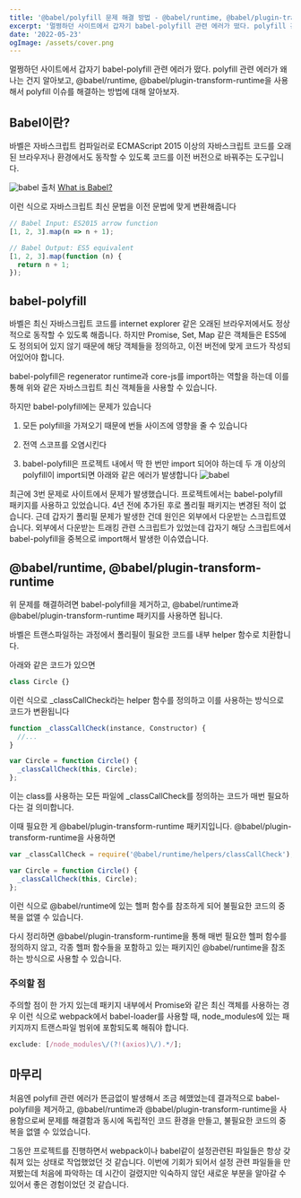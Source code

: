 ```yaml
---
title: '@babel/polyfill 문제 해결 방법 - @babel/runtime, @babel/plugin-transform-runtime 사용'
excerpt: '멀쩡하던 사이트에서 갑자기 babel-polyfill 관련 에러가 떴다. polyfill 관련 에러가 왜 나는건지 알아보고, @babel/runtime, @babel/plugin-transform-runtime을 사용해서 polyfill 이슈를 해결하는 방법에 대해 알아보자.'
date: '2022-05-23'
ogImage: /assets/cover.png
---
```


멀쩡하던 사이트에서 갑자기 babel-polyfill 관련 에러가 떴다. polyfill 관련 에러가 왜 나는 건지 알아보고, @babel/runtime, @babel/plugin-transform-runtime을 사용해서 polyfill 이슈를 해결하는 방법에 대해 알아보자.

## Babel이란?

바벨은 자바스크립트 컴파일러로 ECMAScript 2015 이상의 자바스크립트 코드를 오래된 브라우저나 환경에서도 동작할 수 있도록 코드를 이전 버전으로 바꿔주는 도구입니다.

![babel](/assets/blog/babel/definition.png)
출처 [What is Babel?](https://babeljs.io/docs/en/index.html)

이런 식으로 자바스크립트 최신 문법을 이전 문법에 맞게 변환해줍니다

```javascript
// Babel Input: ES2015 arrow function
[1, 2, 3].map(n => n + 1);

// Babel Output: ES5 equivalent
[1, 2, 3].map(function (n) {
  return n + 1;
});
```

## babel-polyfill

바벨은 최신 자바스크립트 코드를 internet explorer 같은 오래된 브라우저에서도 정상적으로 동작할 수 있도록 해줍니다. 하지만 Promise, Set, Map 같은 객체들은 ES5에도 정의되어 있지 않기 때문에 해당 객체들을 정의하고, 이전 버전에 맞게 코드가 작성되어있어야 합니다.

babel-polyfill은 regenerator runtime과 core-js를 import하는 역할을 하는데 이를 통해 위와 같은 자바스크립트 최신 객체들을 사용할 수 있습니다.

하지만 babel-polyfill에는 문제가 있습니다

1. 모든 polyfill을 가져오기 때문에 번들 사이즈에 영향을 줄 수 있습니다

2. 전역 스코프를 오염시킨다

3. babel-polyfill은 프로젝트 내에서 딱 한 번만 import 되어야 하는데 두 개 이상의 polyfill이 import되면 아래와 같은 에러가 발생합니다
   ![babel](/assets/blog/babel/polyfill-error.png)

최근에 3번 문제로 사이트에서 문제가 발생했습니다. 프로젝트에서는 babel-polyfill 패키지를 사용하고 있었습니다. 4년 전에 추가된 후로 폴리필 패키지는 변경된 적이 없습니다. 근데 갑자기 폴리필 문제가 발생한 건데 원인은 외부에서 다운받는 스크립트였습니다. 외부에서 다운받는 트래킹 관련 스크립트가 있었는데 갑자기 해당 스크립트에서 babel-polyfill을 중복으로 import해서 발생한 이슈였습니다.

## @babel/runtime, @babel/plugin-transform-runtime

위 문제를 해결하려면 babel-polyfill을 제거하고, @babel/runtime과 @babel/plugin-transform-runtime 패키지를 사용하면 됩니다.

바벨은 트랜스파일하는 과정에서 폴리필이 필요한 코드를 내부 helper 함수로 치환합니다.

아래와 같은 코드가 있으면

```javascript
class Circle {}
```

이런 식으로 \_classCallCheck라는 helper 함수를 정의하고 이를 사용하는 방식으로 코드가 변환됩니다

```javascript
function _classCallCheck(instance, Constructor) {
  //...
}

var Circle = function Circle() {
  _classCallCheck(this, Circle);
};
```

이는 class를 사용하는 모든 파일에 \_classCallCheck를 정의하는 코드가 매번 필요하다는 걸 의미합니다.

이때 필요한 게 @babel/plugin-transform-runtime 패키지입니다.
@babel/plugin-transform-runtime을 사용하면

```javascript
var _classCallCheck = require('@babel/runtime/helpers/classCallCheck');

var Circle = function Circle() {
  _classCallCheck(this, Circle);
};
```

이런 식으로 @babel/runtime에 있는 헬퍼 함수를 참조하게 되어 불필요한 코드의 중복을 없앨 수 있습니다.

다시 정리하면 @babel/plugin-transform-runtime을 통해 매번 필요한 헬퍼 함수를 정의하지 않고, 각종 헬퍼 함수들을 포함하고 있는 패키지인 @babel/runtime을 참조하는 방식으로 사용할 수 있습니다.

### 주의할 점

주의할 점이 한 가지 있는데 패키지 내부에서 Promise와 같은 최신 객체를 사용하는 경우 이런 식으로 webpack에서 babel-loader를 사용할 때, node_modules에 있는 패키지까지 트랜스파일 범위에 포함되도록 해줘야 합니다.

```javascript
exclude: [/node_modules\/(?!(axios)\/).*/];
```

## 마무리

처음엔 polyfill 관련 에러가 뜬금없이 발생해서 조금 헤맸었는데 결과적으로 babel-polyfill을 제거하고, @babel/runtime과 @babel/plugin-transform-runtime을 사용함으로써 문제를 해결함과 동시에 독립적인 코드 환경을 만들고, 불필요한 코드의 중복을 없앨 수 있었습니다.

그동안 프로젝트를 진행하면서 webpack이나 babel같이 설정관련된 파일들은 항상 갖춰져 있는 상태로 작업했었던 것 같습니다. 이번에 기회가 되어서 설정 관련 파일들을 만져봤는데 처음에 파악하는 데 시간이 걸렸지만 익숙하지 않던 새로운 부분을 알아갈 수 있어서 좋은 경험이었던 것 같습니다.
